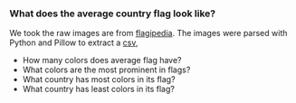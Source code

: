 
### What does the average country flag look like?

We took the raw images are from [flagipedia](http://flagpedia.net/download). 
The images were parsed with Python and Pillow to extract a [csv](./data.csv),


* How many colors does average flag have?
* What colors are the most prominent in flags?
* What country has most colors in its flag?
* What country has least colors in its flag?

